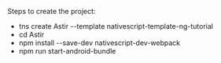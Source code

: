 Steps to create the project:
* tns create Astir --template nativescript-template-ng-tutorial
* cd Astir
* npm install --save-dev nativescript-dev-webpack
* npm run start-android-bundle
